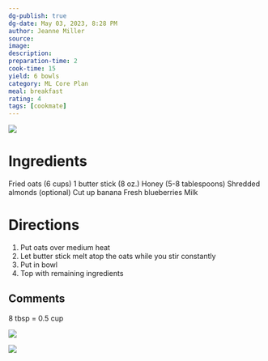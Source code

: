 ```yaml
---
dg-publish: true
dg-date: May 03, 2023, 8:28 PM
author: Jeanne Miller
source: 
image:
description: 
preparation-time: 2
cook-time: 15
yield: 6 bowls
category: ML Core Plan
meal: breakfast
rating: 4
tags: [cookmate]
---
```


![](https://d3u8pti8i6gm88.cloudfront.net/medias/img/recipes/44450_Breakfast_Bowl.jpg)

# Ingredients

Fried oats (6 cups)
1 butter stick (8 oz.)
Honey (5-8 tablespoons)
Shredded almonds (optional)
Cut up banana
Fresh blueberries
Milk

# Directions

1) Put oats over medium heat
2) Let butter stick melt atop the oats while you stir constantly
3) Put in bowl
4) Top with remaining ingredients

## Comments

8 tbsp = 0.5 cup

![](https://d3u8pti8i6gm88.cloudfront.net/medias/img/recipes/44450_Breakfast_Bowl_GkNTFSJ.png)

![](https://d3u8pti8i6gm88.cloudfront.net/medias/img/recipes/44450_Breakfast_Bowl_yuK5mpZ.png)